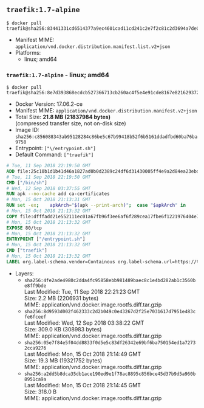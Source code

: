 ## `traefik:1.7-alpine`

```console
$ docker pull traefik@sha256:83441331cd6514377a9ec4601cad11cd241c2e7f2c81c2d3694a7de02e5ffb86
```

-	Manifest MIME: `application/vnd.docker.distribution.manifest.list.v2+json`
-	Platforms:
	-	linux; amd64

### `traefik:1.7-alpine` - linux; amd64

```console
$ docker pull traefik@sha256:8e7d393868ecdcb527366713cb260ac4f5e4e91cde8167e8216293728bc1a39b
```

-	Docker Version: 17.06.2-ce
-	Manifest MIME: `application/vnd.docker.distribution.manifest.v2+json`
-	Total Size: **21.8 MB (21837984 bytes)**  
	(compressed transfer size, not on-disk size)
-	Image ID: `sha256:c856088343ab95128284c86be5c67b99418b52f6b5161ddadfbd60ba76ba9758`
-	Entrypoint: `["\/entrypoint.sh"]`
-	Default Command: `["traefik"]`

```dockerfile
# Tue, 11 Sep 2018 22:19:50 GMT
ADD file:25c10b1d1b41d46a1827ad0b0d2389c24df6d31430005ff4e9a2d84ea23ebd42 in / 
# Tue, 11 Sep 2018 22:19:50 GMT
CMD ["/bin/sh"]
# Wed, 12 Sep 2018 03:37:55 GMT
RUN apk --no-cache add ca-certificates
# Mon, 15 Oct 2018 21:13:31 GMT
RUN set -ex; 	apkArch="$(apk --print-arch)"; 	case "$apkArch" in 		armhf) arch='arm' ;; 		aarch64) arch='arm64' ;; 		x86_64) arch='amd64' ;; 		*) echo >&2 "error: unsupported architecture: $apkArch"; exit 1 ;; 	esac; 	wget --quiet -O /usr/local/bin/traefik "https://github.com/containous/traefik/releases/download/v1.7.3/traefik_linux-$arch"; 	chmod +x /usr/local/bin/traefik
# Mon, 15 Oct 2018 21:13:32 GMT
COPY file:dfffadd21e552111ec01a67fb96f3ee6af6f289cea17fbe6f1221976404e73b3 in / 
# Mon, 15 Oct 2018 21:13:32 GMT
EXPOSE 80/tcp
# Mon, 15 Oct 2018 21:13:32 GMT
ENTRYPOINT ["/entrypoint.sh"]
# Mon, 15 Oct 2018 21:13:32 GMT
CMD ["traefik"]
# Mon, 15 Oct 2018 21:13:32 GMT
LABEL org.label-schema.vendor=Containous org.label-schema.url=https://traefik.io org.label-schema.name=Traefik org.label-schema.description=A modern reverse-proxy org.label-schema.version=v1.7.3 org.label-schema.docker.schema-version=1.0
```

-	Layers:
	-	`sha256:4fe2ade4980c2dda4fc95858ebb981489baec8c1e4bd282ab1c3560be8ff9bde`  
		Last Modified: Tue, 11 Sep 2018 22:21:23 GMT  
		Size: 2.2 MB (2206931 bytes)  
		MIME: application/vnd.docker.image.rootfs.diff.tar.gzip
	-	`sha256:8d9593d002f462333c2d2b049c0e43267d2f25e7031617d7951e483cfe6fceef`  
		Last Modified: Wed, 12 Sep 2018 03:38:22 GMT  
		Size: 309.0 KB (308983 bytes)  
		MIME: application/vnd.docker.image.rootfs.diff.tar.gzip
	-	`sha256:05e7f84e5f04dd8833f0d5e5c83df26342e69bf6ba750154ed1a72732cca9276`  
		Last Modified: Mon, 15 Oct 2018 21:14:49 GMT  
		Size: 19.3 MB (19321752 bytes)  
		MIME: application/vnd.docker.image.rootfs.diff.tar.gzip
	-	`sha256:a2dd5b8dca35db1ace190ed9e1f78ac8895c856bce45d37b9d5a960b8951ca9a`  
		Last Modified: Mon, 15 Oct 2018 21:14:45 GMT  
		Size: 318.0 B  
		MIME: application/vnd.docker.image.rootfs.diff.tar.gzip
